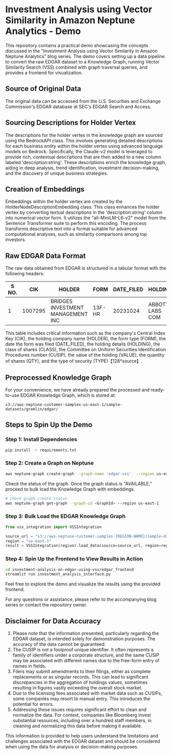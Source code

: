 # Investment Analysis using Vector Similarity in Amazon Neptune Analytics - Demo

This repository contains a practical demo showcasing the concepts discussed in the "Investment Analysis using Vector Similarity in Amazon Neptune Analytics" blog series. The demo covers setting up a data pipeline to convert the raw EDGAR dataset to a Knowledge Graph, running Vector Similarity Search (VSS) combined with graph traversal queries, and provides a frontend for visualization.

## Source of Original Data
The original data can be accessed from the U.S. Securities and Exchange Commission's EDGAR database at SEC's EDGAR Search and Access.

## Sourcing Descriptions for Holder Vertex
The descriptions for the holder vertex in the knowledge graph are sourced using the BedrockAPI class. This involves generating detailed descriptions for each business entity within the holder vertex using advanced language models on Bedrock. Specifically, the Claude-v2 model is leveraged to provide rich, contextual descriptions that are then added to a new column labeled 'description:string'. These descriptions enrich the knowledge graph, aiding in deep analysis, trend identification, investment decision-making, and the discovery of unique business strategies.

## Creation of Embeddings
Embeddings within the holder vertex are created by the HolderNodeDescriptionEmbedding class. This class enhances the holder vertex by converting textual descriptions in the 'description:string' column into numerical vector form. It utilizes the "all-MiniLM-L6-v2" model from the Sentence Transformer suite to perform this encoding. The process transforms descriptive text into a format suitable for advanced computational analyses, such as similarity comparisons among top investors.

## Raw EDGAR Data Format

The raw data obtained from EDGAR is structured in a tabular format with the following headers:

| S NO. | CIK     | HOLDER                           | FORM  | DATE_FILED | HOLDING        | CLASS | CUSIP     | VALUE   | QTY   | TYPE |
|-------|---------|----------------------------------|-------|------------|----------------|-------|-----------|---------|-------|------|
| 1     | 1007295 | BRIDGES INVESTMENT MANAGEMENT INC | 13F-HR | 20231024   | ABBOTT LABS COM | COM   | 002824100 | 2005279 | 20705 | SH   |

This table includes critical information such as the company's Central Index Key (CIK), the holding company name (HOLDER), the form type (FORM), the date the form was filed (DATE_FILED), the holding details (HOLDING), the class of shares (CLASS), the Committee on Uniform Securities Identification Procedures number (CUSIP), the value of the holding (VALUE), the quantity of shares (QTY), and the type of security (TYPE)【128†source】.

## Preprocessed Knowledge Graph

For your convenience, we have already prepared the processed and ready-to-use EDGAR Knowledge Graph, which is stored at:

`s3://aws-neptune-customer-samples-us-east-1/sample-datasets/gremlin/edgar/`

## Steps to Spin Up the Demo

### Step 1: Install Dependencies

```bash
pip install -r requirements.txt
```

### Step 2: Create a Graph on Neptune

```bash
aws neptune-graph create-graph --graph-name 'edgar-vss'  --region us-east-1 --provisioned-memory 128 --allow-from-public --replica-count 0 --vector-search '{"dimension": 384}'
```

Check the status of the graph. Once the graph status is "AVAILABLE," proceed to bulk load the Knowledge Graph with embeddings.

```bash
# check graph create status
aws neptune-graph get-graph --graph-id <GraphId> --region us-east-1
```

### Step 3: Bulk Load the EDGAR Knowledge Graph

```python
from vss_integration import VSSIntegration

source_url = "s3://aws-neptune-customer-samples-{REGION-NAME}/sample-datasets/gremlin/edgar/"
region = "us-east-1"
result = VSSIntegration(region).load_data(source=source_url, region=region)
```

### Step 4: Spin Up the Frontend to View Results in Action

```bash
cd investment-analysis-on-edgar-using-vss/edgar_frontend
streamlit run investment_analysis_interface.py
```

Feel free to explore the demo and visualize the results using the provided frontend.

For any questions or assistance, please refer to the accompanying blog series or contact the repository owner.

## Disclaimer for Data Accuracy
1. Please note that the information presented, particularly regarding the EDGAR dataset, is intended solely for demonstration purposes. The accuracy of the data cannot be guaranteed.
2. The CUSIP is not a foolproof unique identifier. It often represents a family of identifiers under a corporate structure, and the same CUSIP may be associated with different names due to the free-form entry of names in fields.
3. Filers may submit amendments to their filings, either as complete replacements or as singular records. This can lead to significant discrepancies in the aggregation of holdings values, sometimes resulting in figures vastly exceeding the overall stock market.
4. Due to the licensing fees associated with market data such as CUSIPs, some companies may resort to manual entry. This introduces the potential for errors.
5. Addressing these issues requires significant effort to clean and normalize the data. For context, companies like Bloomberg invest substantial resources, including over a hundred staff members, in cleaning and normalizing this data before making it available.

This information is provided to help users understand the limitations and challenges associated with the EDGAR dataset and should be considered when using the data for analysis or decision-making purposes.

